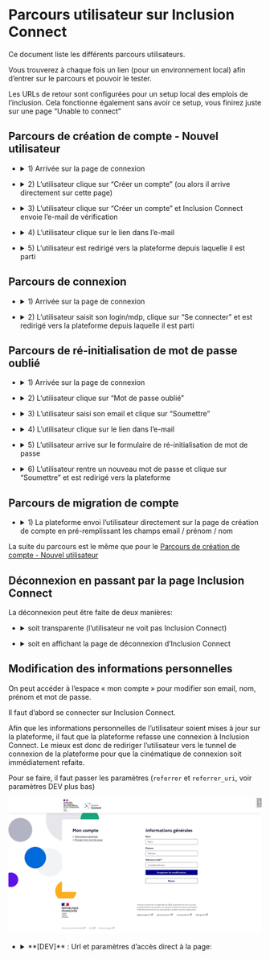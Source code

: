 # Parcours utilisateur sur Inclusion Connect

Ce document liste les différents parcours utilisateurs.

Vous trouverez à chaque fois un lien (pour un environnement local) afin d’entrer sur le parcours et pouvoir le tester.

Les URLs de retour sont configurées pour un setup local des emplois de l’inclusion. Cela fonctionne également sans avoir ce setup, vous finirez juste sur une page “Unable to connect”

## Parcours de création de compte - Nouvel utilisateur

- <details>
  <summary>1) Arrivée sur la page de connexion</summary>

  ![image info](img/register-1.jpg)

  - <details>
    <summary>**[DEV]** : Url et paramètres d’accès direct à la page:</summary>

    http://0.0.0.0:8080/auth/authorize?response_type=code&client_id=local_inclusion_connect&redirect_uri=http%3A%2F%2F127.0.0.1%3A8000%2Finclusion_connect%2Fcallback&scope=openid+profile+email&state=0xGVKT6eO9NT%3Aarn7NqGqozXjsvio5CAmU2lpoF2nJmLTlU9OuaHAtOg&nonce=r04v4u8sT05W

    L’url est celle de l’endpoint Authorization: `https://{hostname}/auth/authorize`

    Les paramètres à renseigner sont:

    - `**response_type**` : La valeur `code`
    - `**client_id**` : Le `CLIENT_ID` qui vous été fourni
    - `**redirect_uri**` : L’url à laquelle sera redirigée l’utilisateur à la fin du processus sur Inclusion Connect
    - `**scope**` : La valeur `openid profile email`
    - `**state**` : Une valeur généré par votre application ([voir documentation sur github pour plus de détail](inclusion_connect.md#requête-authentification))
    - `**nonce**` : Une autre valeur généré par votre application ([voir documentation sur github pour plus de détail](inclusion_connect.md#requête-authentification))

    </details>

</details>

- <details>
  <summary>2) L’utilisateur clique sur “Créer un compte” (ou alors il arrive directement sur cette page)</summary>

  ![image info](img/register-2.jpg)

  - <details>
    <summary>**[DEV]** : Url et paramètres d’accès direct à la page:</summary>

    http://0.0.0.0:8080/auth/register?response_type=code&client_id=local_inclusion_connect&redirect_uri=http%3A%2F%2F127.0.0.1%3A8000%2Finclusion_connect%2Fcallback&scope=openid+profile+email&state=0xGVKT6eO9NT%3Aarn7NqGqozXjsvio5CAmU2lpoF2nJmLTlU9OuaHAtOg&nonce=r04v4u8sT05W&from=emplois

    L’url est celle de l’endpoint Registration: `https://{hostname}/auth/register`

    Les paramètres à renseigner sont:

    - `**response_type**` : La valeur `code`
    - `**client_id**` : Le `CLIENT_ID` qui vous été fourni
    - `**redirect_uri**` : L’url à laquelle sera redirigée l’utilisateur à la fin du processus sur Inclusion Connect
    - `**scope**` : La valeur `openid profile email`
    - `**state**` : Une valeur généré par votre application ([voir documentation sur github pour plus de détail](inclusion_connect.md#requête-authentification))
    - `**nonce**` : Une autre valeur généré par votre application ([voir documentation sur github pour plus de détail](inclusion_connect.md#requête-authentification))

  </details>

</details>

- <details>
  <summary>3) L’utilisateur clique sur “Créer un compte” et Inclusion Connect envoie l’e-mail de vérification</summary>

  ![image info](img/register-3.jpg)
</details>

- <details>
  <summary>4) L’utilisateur clique sur le lien dans l’e-mail</summary>

  ![image info](img/register-4.jpg)
</details>

- <details>
  <summary>5) L’utilisateur est redirigé vers la plateforme depuis laquelle il est parti</summary>

  Le compte sur la plateforme est créé à ce moment là.
</details>

## Parcours de connexion

- <details>
  <summary>1) Arrivée sur la page de connexion</summary>

  ![image info](img/login-1.jpg)

  - <details>
    <summary>**[DEV]** : Url et paramètres d’accès direct à la page:</summary>

    http://0.0.0.0:8080/auth/authorize?response_type=code&client_id=local_inclusion_connect&redirect_uri=http%3A%2F%2F127.0.0.1%3A8000%2Finclusion_connect%2Fcallback&scope=openid+profile+email&state=0xGVKT6eO9NT%3Aarn7NqGqozXjsvio5CAmU2lpoF2nJmLTlU9OuaHAtOg&nonce=r04v4u8sT05W

    L’url est celle de l’endpoint Authorization: `https://{hostname}/auth/authorize`

    Les paramètres à renseigner sont:

    - `**response_type**` : La valeur `code`
    - `**client_id**` : Le `CLIENT_ID` qui vous été fourni
    - `**redirect_uri**` : L’url à laquelle sera redirigée l’utilisateur à la fin du processus sur Inclusion Connect
    - `**scope**` : La valeur `openid profile email`
    - `**state**` : Une valeur généré par votre application ([voir documentation sur github pour plus de détail](inclusion_connect.md#requête-authentification))
    - `**nonce**` : Une autre valeur généré par votre application ([voir documentation sur github pour plus de détail](inclusion_connect.md#requête-authentification))

  </details>

</details>

- <details>
  <summary>2) L’utilisateur saisit son login/mdp, clique sur “Se connecter” et est redirigé vers la plateforme depuis laquelle il est parti</summary>
</details>

## Parcours de ré-initialisation de mot de passe oublié

- <details>
  <summary>1) Arrivée sur la page de connexion</summary>

  ![image info](img/reset-password-1.jpg)

  - <details>
    <summary>**[DEV]** : Url et paramètres d’accès direct à la page:</summary>

    http://0.0.0.0:8080/auth/authorize?response_type=code&client_id=local_inclusion_connect&redirect_uri=http%3A%2F%2F127.0.0.1%3A8000%2Finclusion_connect%2Fcallback&scope=openid+profile+email&state=0xGVKT6eO9NT%3Aarn7NqGqozXjsvio5CAmU2lpoF2nJmLTlU9OuaHAtOg&nonce=r04v4u8sT05W

    L’url est celle de l’endpoint Authorization: `https://{hostname}/auth/authorize`

    Les paramètres à renseigner sont:

    - `**response_type**` : La valeur `code`
    - `**client_id**` : Le `CLIENT_ID` qui vous été fourni
    - `**redirect_uri**` : L’url à laquelle sera redirigée l’utilisateur à la fin du processus sur Inclusion Connect
    - `**scope**` : La valeur `openid profile email`
    - `**state**` : Une valeur généré par votre application ([voir documentation sur github pour plus de détail](inclusion_connect.md#requête-authentification))
    - `**nonce**` : Une autre valeur généré par votre application ([voir documentation sur github pour plus de détail](inclusion_connect.md#requête-authentification))

  </details>

</details>

- <details>
  <summary>2) L’utilisateur clique sur “Mot de passe oublié”</summary>

  ![image info](img/reset-password-2.jpg)
</details>

- <details>
  <summary>3) L’utilisateur saisi son email et clique sur “Soumettre”</summary>

  L’utilisateur est redirigé vers la page de connexion et un email est envoyé

  ![image info](img/reset-password-3.jpg)
</details>

- <details>
  <summary>4) L’utilisateur clique sur le lien dans l’e-mail</summary>

  ![image info](img/reset-password-4.jpg)
</details>

- <details>
  <summary>5) L’utilisateur arrive sur le formulaire de ré-initialisation de mot de passe</summary>

  ![image info](img/reset-password-5.jpg)
</details>

- <details>
  <summary>6) L’utilisateur rentre un nouveau mot de passe et clique sur “Soumettre” et est redirigé vers la plateforme</summary>
</details>

## Parcours de migration de compte

- <details>
  <summary>1) La plateforme envoi l’utilisateur directement sur la page de création de compte en pré-remplissant les champs email / prénom / nom</summary>

  ![image info](img/activate-1.jpg)

  - <details>
    <summary>**[DEV]** : Url et paramètres d’accès direct à la page:</summary>

    http://0.0.0.0:8080/auth/activate?response_type=code&client_id=local_inclusion_connect&redirect_uri=http%3A%2F%2F127.0.0.1%3A8000%2Finclusion_connect%2Fcallback&scope=openid+profile+email&state=mJGvp3qwBMkD%3AYedrAibh8pHw0yx3mY8-L2Zp-vhLe8D-rL2aClHm9zQ&nonce=CbBAoMxEUIJR&login_hint=mon%40email.com&lastname=Nom&firstname=Pr%C3%A9nom

    L’url est celle de l’endpoint Registration: `https://{hostname}/auth/activate`

    Les paramètres à renseigner sont:

    - `**response_type**` : La valeur `code`
    - `**client_id**` : Le `CLIENT_ID` qui vous été fourni
    - `**redirect_uri**` : L’url à laquelle sera redirigée l’utilisateur à la fin du processus sur Inclusion Connect
    - `**scope**` : La valeur `openid profile email`
    - `**state**` : Une valeur généré par votre application ([voir documentation sur github pour plus de détail](inclusion_connect.md#requête-authentification))
    - `**nonce**` : Une autre valeur généré par votre application ([voir documentation sur github pour plus de détail](inclusion_connect.md#requête-authentification))
    - **`login_hint`** pour l’email
    - **`firstname`** pour le prénom
    - **`lastname`** pour le nom

    Les paramètres **`login_hint` `firstname`** et **`lastname`** sont obligatoires (une erreur `Missing activation parameters` sera affichée dans le cas où l’un manque)

  </details>

</details>

La suite du parcours est le même que pour le [Parcours de création de compte - Nouvel utilisateur](#Parcours-de-création-de-compte---Nouvel-utilisateur)

## Déconnexion en passant par la page Inclusion Connect

La déconnexion peut être faite de deux manières:

- <details>
  <summary>soit transparente (l’utilisateur ne voit pas Inclusion Connect)</summary>

  - <details>
    <summary>**[DEV]** : Url et paramètres d’accès direct à la page:</summary>

    Pas d’accès direct vu qu’il faut l’`id_token`

    L’url est celle de l’endpoint Logout: `https://{hostname}/realms/{realm-name}/protocol/openid-connect/logout`

    Les paramètres à renseigner sont:

    - `**id_token_hint**` : l’`id_token` récupéré à l’étape de connexion de l’utilisateur
    - `**post_logout_redirect_uri**` : L’url à laquelle sera redirigée l’utilisateur après avoir été déconnecté

  </details>

</details>

- <details>
  <summary>soit en affichant la page de déconnexion d’Inclusion Connect</summary>

  ![image info](img/logout-prompt.jpg)

  - <details>
    <summary>**[DEV]** : Url et paramètres d’accès direct à la page:</summary>

    http://0.0.0.0:8080/realms/local/protocol/openid-connect/logout?client_id=local_inclusion_connect&post_logout_redirect_uri=http%3A%2F%2F127.0.0.1%3A8000

    L’url est celle de l’endpoint Logout: `https://{hostname}/realms/{realm-name}/protocol/openid-connect/logout`

    Les paramètres à renseigner sont:

    - `**client_id**` : Le `CLIENT_ID` qui vous été fourni
    - `**post_logout_redirect_uri**` : L’url à laquelle sera redirigée l’utilisateur àprès avoir été decconecté

  </details>

</details>

## Modification des informations personnelles

On peut accéder à l’espace « mon compte » pour modifier son email, nom, prénom et mot de passe.

Il faut d’abord se connecter sur Inclusion Connect.

Afin que les informations personnelles de l’utilisateur soient mises à jour sur la plateforme, il faut que la plateforme refasse une connexion à Inclusion Connect. Le mieux est donc de rediriger l’utilisateur vers le tunnel de connexion de la plateforme pour que la cinématique de connexion soit immédiatement refaite.

Pour se faire, il faut passer les paramètres (`referrer` et `referrer_uri`, voir paramètres DEV plus bas)

![image info](img/edit-user-info.jpg)

- <details>
  <summary>**[DEV]** : Url et paramètres d’accès direct à la page:</summary>

  http://0.0.0.0:8080/accounts/my-account?referrer=local_inclusion_connect&referrer_uri=http%3A%2F%2F127.0.0.1%3A8000%2Finclusion_connect%2Fauthorize%3Fnext_url%3Dhttp%253A%252F%252F127.0.0.1%253A8000%252Fdashboard%252Fedit_user_info%26user_kind%3Dprescriber

  L’url est : `https://{hostname}/accounts/my-account`

  Les paramètres à renseigner :

  - `**referrer**` : Le `CLIENT_ID` qui vous été fourni
  - `**referrer_uri**` : L’url à laquelle sera redirigée l’utilisateur après avoir modifié ces informations personnelles.

  Vous **devez** renseigner ces deux paramètres pour que le bouton de renvoi vers l’application soit affiché.

</details>
